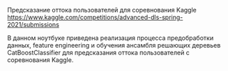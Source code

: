 Предсказание оттока пользователей для соревнования Kaggle https://www.kaggle.com/competitions/advanced-dls-spring-2021/submissions

В данном ноутбуке приведена реализация процесса предобработки данных, feature engineering и обучения ансамбля решающих деревьев CatBoostClassifier для предсказания оттока пользователей с соревнования Kaggle.
